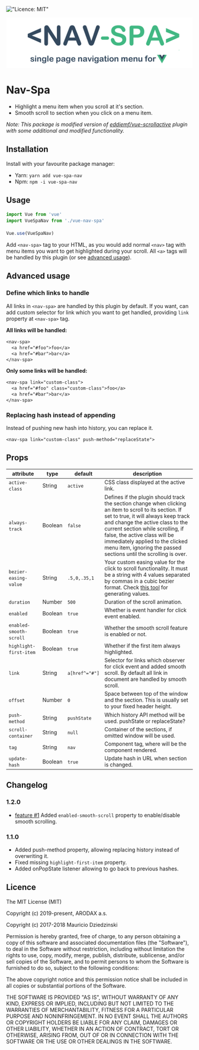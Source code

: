 !["Licence: MIT"](https://img.shields.io/badge/License-MIT-yellow.svg)

!["<nav-spa> logo"](logo.png)

# Nav-Spa

- Highlight a menu item when you scroll at it's section.
- Smooth scroll to section when you click on a menu item. 

*Note: This package is modified version of [eddiemf/vue-scrollactive](https://github.com/eddiemf/vue-scrollactive)
plugin with some additional and modified functionality.*

## Installation

Install with your favourite package manager:

- Yarn: `yarn add vue-spa-nav`
- Npm: `npm -i vue-spa-nav`

## Usage

```javascript
import Vue from 'vue'
import VueSpaNav from './vue-nav-spa'

Vue.use(VueSpaNav)

```

Add `<nav-spa>` tag to your HTML, as you would add normal `<nav>` tag with
menu items you want to get highlighted during your scroll. All `<a>` tags
will be handled by this plugin (or see [advanced usage](#advanced-usage)).


## Advanced usage

### Define which links to handle

All links in `<nav-spa>` are handled by this plugin by default. If you want,
can add custom selector for link which you want to get handled, providing `link`
property at `<nav-spa>` tag.


**All links will be handled:**

```
<nav-spa>
  <a href="#foo">foo</a>
  <a href="#bar">bar</a>
</nav-spa>
```

**Only some links will be handled:**
```
<nav-spa link="custom-class">
  <a href="#foo" class="custom-class">foo</a>
  <a href="#bar">bar</a>
</nav-spa>
```

### Replacing hash instead of appending

Instead of pushing new hash into history, you can replace it.
```
<nav-spa link="custom-class" push-method="replaceState">
```

## Props

| attribute               | type     | default          | description
| ------------------------| -------- | -----------------|------------
| `active-class`          | String   | `active`         | CSS class displayed at the active link.
| `always-track`          | Boolean  | `false`          | Defines if the plugin should track the section change when clicking an item to scroll to its section. If set to true, it will always keep track and change the active class to the current section while scrolling, if false, the active class will be immediately applied to the clicked menu item, ignoring the passed sections until the scrolling is over.
| `bezier-easing-value`   | String   | `.5,0,.35,1`     | Your custom easing value for the click to scroll functionality. It must be a string with 4 values separated by commas in a cubic bezier format. Check [this tool](http://cubic-bezier.com) for generating values.
| `duration`              | Number   | `500`            | Duration of the scroll animation.
| `enabled`               | Boolean  | `true`           | Whether is event handler for click event enabled.
| `enabled-smooth-scroll` | Boolean  | `true`           | Whether the smooth scroll feature is enabled or not.
| `highlight-first-item`  | Boolean  | `true`           | Whether if the first item always highlighted.
| `link`                  | String   | `a[href^="#"]`   | Selector for links which observer for click event and added smooth scroll. By default all link in document are handled by smooth scroll.
| `offset`                | Number   | `0`              | Space between top of the window and the section. This is usually set to your fixed header height.
| `push-method`           | String   | `pushState`      | Which history API method will be used. pushState or replaceState?
| `scroll-container`      | String   | `null`           | Container of the sections, if omitted window will be used.
| `tag`                   | String   | `nav`            | Component tag, where will be the component rendered.
| `update-hash`           | Boolean  | `true`           | Update hash in URL when section is changed.

## Changelog

### 1.2.0
- [feature #1](https://github.com/arodax/vue-nav-spa/issues/1) Added `enabled-smooth-scroll` property to enable/disable smooth scrolling. 

### 1.1.0
- Added push-method property, allowing replacing history instead of overwriting it.
- Fixed missing `highlight-first-item` property.
- Added onPopState listener allowing to go back to previous hashes.  

## Licence

The MIT License (MIT)

Copyright (c) 2019-present, ARODAX a.s.

Copyright (c) 2017-2018 Mauricio Dziedzinski


Permission is hereby granted, free of charge, to any person obtaining a copy
of this software and associated documentation files (the "Software"), to deal
in the Software without restriction, including without limitation the rights
to use, copy, modify, merge, publish, distribute, sublicense, and/or sell
copies of the Software, and to permit persons to whom the Software is
furnished to do so, subject to the following conditions:

The above copyright notice and this permission notice shall be included in
all copies or substantial portions of the Software.

THE SOFTWARE IS PROVIDED "AS IS", WITHOUT WARRANTY OF ANY KIND, EXPRESS OR
IMPLIED, INCLUDING BUT NOT LIMITED TO THE WARRANTIES OF MERCHANTABILITY,
FITNESS FOR A PARTICULAR PURPOSE AND NONINFRINGEMENT. IN NO EVENT SHALL THE
AUTHORS OR COPYRIGHT HOLDERS BE LIABLE FOR ANY CLAIM, DAMAGES OR OTHER
LIABILITY, WHETHER IN AN ACTION OF CONTRACT, TORT OR OTHERWISE, ARISING FROM,
OUT OF OR IN CONNECTION WITH THE SOFTWARE OR THE USE OR OTHER DEALINGS IN
THE SOFTWARE.
